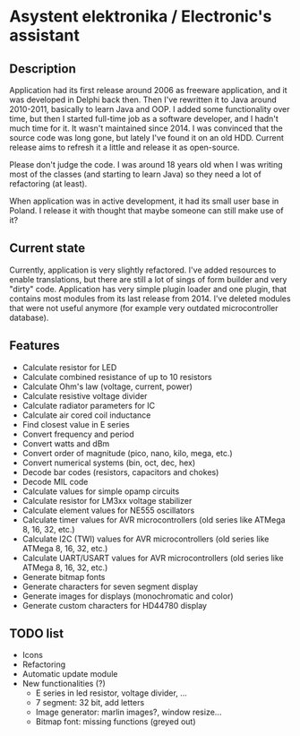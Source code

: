 # Asystent elektronika / Electronic's assistant
## Description

Application had its first release around 2006 as freeware application, and it was developed in Delphi back then.
Then I've rewritten it to Java around 2010-2011, basically to learn Java and OOP.
I added some functionality over time, but then I started full-time job as a software developer,
and I hadn't much time for it. It wasn't maintained since 2014.
I was convinced that the source code was long gone, but lately I've found it on an old HDD.
Current release aims to refresh it a little and release it as open-source.

Please don't judge the code. I was around 18 years old when I was writing most of the classes
(and starting to learn Java) so they need a lot of refactoring (at least).

When application was in active development, it had its small user base in Poland.
I release it with thought that maybe someone can still make use of it?

## Current state

Currently, application is very slightly refactored. I've added resources to enable translations,
but there are still a lot of sings of form builder and very "dirty" code.
Application has very simple plugin loader and one plugin, that contains most modules from its last release from 2014.
I've deleted modules that were not useful anymore (for example very outdated microcontroller database).

## Features

- Calculate resistor for LED
- Calculate combined resistance of up to 10 resistors
- Calculate Ohm's law (voltage, current, power)
- Calculate resistive voltage divider
- Calculate radiator parameters for IC
- Calculate air cored coil inductance
- Find closest value in E series
- Convert frequency and period
- Convert watts and dBm
- Convert order of magnitude (pico, nano, kilo, mega, etc.)
- Convert numerical systems (bin, oct, dec, hex)
- Decode bar codes (resistors, capacitors and chokes)
- Decode MIL code
- Calculate values for simple opamp circuits
- Calculate resistor for LM3xx voltage stabilizer
- Calculate element values for NE555 oscillators
- Calculate timer values for AVR microcontrollers (old series like ATMega 8, 16, 32, etc.)
- Calculate I2C (TWI) values for AVR microcontrollers (old series like ATMega 8, 16, 32, etc.)
- Calculate UART/USART values for AVR microcontrollers (old series like ATMega 8, 16, 32, etc.)
- Generate bitmap fonts
- Generate characters for seven segment display
- Generate images for displays (monochromatic and color)
- Generate custom characters for HD44780 display

## TODO list
- Icons
- Refactoring
- Automatic update module
- New functionalities (?)
    - E series in led resistor, voltage divider, ...
    - 7 segment: 32 bit, add letters
    - Image generator: marlin images?, window resize...
    - Bitmap font: missing functions (greyed out)